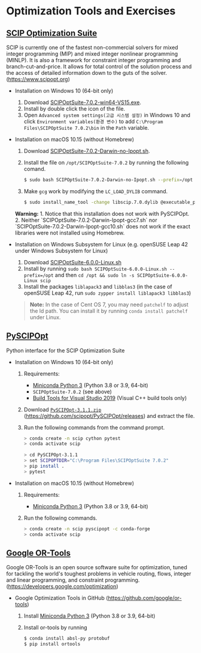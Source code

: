 # Optimization Tools and Exercises

## [SCIP Optimization Suite](https://www.scipopt.org)

SCIP is currently one of the fastest non-commercial solvers for mixed integer programming (MIP) and mixed integer nonlinear programming (MINLP). It is also a framework for constraint integer programming and branch-cut-and-price. It allows for total control of the solution process and the access of detailed information down to the guts of the solver. (https://www.scipopt.org)

  - Installation on Windows 10 (64-bit only)

    1. Download [SCIPOptSuite-7.0.2-win64-VS15.exe](https://www.scipopt.org/download.php?fname=SCIPOptSuite-7.0.2-win64-VS15.exe).
    2. Install by double click the icon of the file.
    3. Open `Advanced system settings(고급 시스템 설정)` in Windows 10 and click `Environment variables(환경 변수)` to add `C:\Program Files\SCIPOptSuite 7.0.2\bin` in the `Path` variable.

    

  - Installation on macOS 10.15 (without Homebrew)

    1. Download [SCIPOptSuite-7.0.2-Darwin-no-Ipopt.sh](https://www.scipopt.org/download.php?fname=SCIPOptSuite-7.0.2-Darwin-no-Ipopt.sh).
    
    2. Install the file on `/opt/SCIPOptSuite-7.0.2` by running the following comand.
       ```bash
       $ sudo bash SCIPOptSuite-7.0.2-Darwin-no-Ipopt.sh --prefix=/opt
       ```
       
    3. Make `gcg` work by modifying the  `LC_LOAD_DYLIB` command.
       ```bash
       $ sudo install_name_tool -change libscip.7.0.dylib @executable_path/../lib/libscip.7.0.dylib /opt/SCIPOptSuite-7.0.2-Darwin/bin/gcg
       ```
       
    <div class="alert alert-block alert-warning">
    <b>Warning:</b> 1. Notice that this installation does not work with PySCIPOpt.<br/>
      2. Neither `SCIPOptSuite-7.0.2-Darwin-Ipopt-gcc7.sh` nor `SCIPOptSuite-7.0.2-Darwin-Ipopt-gcc10.sh` does not work if the exact libraries were not installed using Homebrew.
    </div>

   


  - Installation on Windows Subsystem for Linux (e.g. openSUSE Leap 42 under Windows Subsystem for Linux)

    1. Download [SCIPOptSuite-6.0.0-Linux.sh](http://scip.zib.de/download.php?fname=SCIPOptSuite-6.0.0-Linux.sh)
    2. Install by running `sudo bash SCIPOptSuite-6.0.0-Linux.sh --prefix=/opt` and then `cd /opt && sudo ln -s SCIPOptSuite-6.0.0-Linux scip`
    3. Install the packages `liblapack3` and `libblas3` (in the case of openSUSE Leap 42, run `sudo zypper install liblapack3 libblas3`)

    > **Note:** In the case of Cent OS 7, you may need `patchelf` to adjust the ld path. You can install it by running `conda install patchelf` under Linux.



## [PySCIPOpt](https://github.com/SCIP-Interfaces/PySCIPOpt)

Python interface for the SCIP Optimization Suite

- Installation on Windows 10 (64-bit only)
    1. Requirements:
       - [Miniconda Python 3](https://docs.conda.io/en/latest/miniconda.html) (Python 3.8 or 3.9, 64-bit)
       - `SCIPOptSuite-7.0.2` (see above)
       - [Build Tools for Visual Studio 2019](https://visualstudio.microsoft.com/downloads/#build-tools-for-visual-studio-2019) (Visual C++ build tools only)
       
    2. Download [`PySCIPOpt-3.1.1.zip`](https://github.com/scipopt/PySCIPOpt/archive/refs/tags/v3.1.1.zip) (https://github.com/scipopt/PySCIPOpt/releases) and extract the file.

    3. Run the following commands from the command prompt.
       ```bash
       > conda create -n scip cython pytest
       > conda activate scip
    
       > cd PySCIPOpt-3.1.1
       > set SCIPOPTDIR="C:\Program Files\SCIPOptSuite 7.0.2"
       > pip install .
       > pytest
       ```



- Installation on macOS 10.15 (without Homebrew)
    1. Requirements:
      
       - [Miniconda Python 3](https://docs.conda.io/en/latest/miniconda.html) (Python 3.8 or 3.9, 64-bit)
       
    3. Run the following commands.
       ```bash
       > conda create -n scip pyscipopt -c conda-forge
       > conda activate scip
       ```




## [Google OR-Tools](https://developers.google.com/optimization/)

Google OR-Tools is an open source software suite for optimization, tuned for tackling the world's toughest    problems in vehicle routing, flows, integer and linear programming, and constraint programming. (https://developers.google.com/optimization)

  - Google Optimization Tools in GitHub (https://github.com/google/or-tools)
    1. Install [Miniconda Python 3](https://docs.conda.io/en/latest/miniconda.html) (Python 3.8 or 3.9, 64-bit)
    2. Install or-tools by running
    
       ```bash
       $ conda install absl-py protobuf
       $ pip install ortools
       ```


